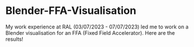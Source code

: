 # Blender-FFA-Visualisation
My work experience at RAL (03/07/2023 - 07/07/2023) led me to work on a Blender visualisation for an FFA (Fixed Field Accelerator). Here are the results!
